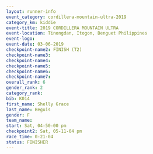 ```yaml
---
layout: runner-info 
event_category: cordillera-mountain-ultra-2019 
category_km: kiddie 
event-title: 2019 CORDILLERA MOUNTAIN ULTRA 
event-location: Tinongdan, Itogon, Benguet Philippines 
event-logo: 
event-date: 03-06-2019 
checkpoint-name2: FINISH (T2) 
checkpoint-name3: 
checkpoint-name4: 
checkpoint-name5: 
checkpoint-name6: 
checkpoint-name7: 
overall_rank: 6
gender_rank: 2
category_rank: 
bib: K014
first_name: Shelly Grace
last_name: Beguis
gender: F
team_name: 
start: Sat, 04-50-00 pm
checkpoint2: Sat, 05-11-04 pm
race_time: 0-21-04
status: FINISHER
---
```

